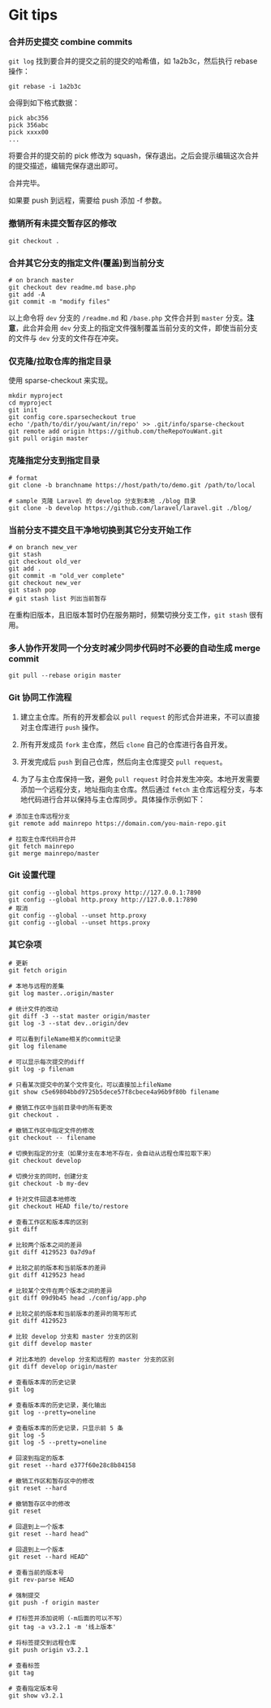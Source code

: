 # Git tips

### 合并历史提交 combine commits

`git log` 找到要合并的提交之前的提交的哈希值，如 1a2b3c，然后执行 rebase 操作：

`git rebase -i 1a2b3c`

会得到如下格式数据：

```shell
pick abc356
pick 356abc
pick xxxx00
...
```

将要合并的提交前的 pick 修改为 squash，保存退出。之后会提示编辑这次合并的提交描述，编辑完保存退出即可。

合并完毕。

如果要 push 到远程，需要给 push 添加 -f 参数。

### 撤销所有未提交暂存区的修改

`git checkout .`

### 合并其它分支的指定文件(覆盖)到当前分支

```shell
# on branch master
git checkout dev readme.md base.php
git add -A
git commit -m "modify files"
```

以上命令将 `dev` 分支的 `/readme.md` 和 `/base.php` 文件合并到 `master` 分支。**注意**，此合并会用 `dev` 分支上的指定文件强制覆盖当前分支的文件，即使当前分支的文件与 `dev` 分支的文件存在冲突。

### 仅克隆/拉取仓库的指定目录

使用 sparse-checkout 来实现。

```shell
mkdir myproject
cd myproject
git init
git config core.sparsecheckout true
echo '/path/to/dir/you/want/in/repo' >> .git/info/sparse-checkout
git remote add origin https://github.com/theRepoYouWant.git
git pull origin master
```

### 克隆指定分支到指定目录

```shell
# format
git clone -b branchname https://host/path/to/demo.git /path/to/local

# sample 克隆 Laravel 的 develop 分支到本地 ./blog 目录
git clone -b develop https://github.com/laravel/laravel.git ./blog/
```

### 当前分支不提交且干净地切换到其它分支开始工作

```shell
# on branch new_ver
git stash
git checkout old_ver
git add .
git commit -m "old_ver complete"
git checkout new_ver
git stash pop
# git stash list 列出当前暂存
```

在重构旧版本，且旧版本暂时仍在服务期时，频繁切换分支工作，`git stash` 很有用。

### 多人协作开发同一个分支时减少同步代码时不必要的自动生成 merge commit

```shell
git pull --rebase origin master
```

### Git 协同工作流程

1. 建立主仓库。所有的开发都会以 `pull request` 的形式合并进来，不可以直接对主仓库进行 `push` 操作。

2. 所有开发成员 `fork` 主仓库，然后 `clone` 自己的仓库进行各自开发。

3. 开发完成后 `push` 到自己仓库，然后向主仓库提交 `pull request`。

4. 为了与主仓库保持一致，避免 `pull request` 时合并发生冲突。本地开发需要添加一个远程分支，地址指向主仓库。然后通过 `fetch` 主仓库远程分支，与本地代码进行合并以保持与主仓库同步。具体操作示例如下：

```git
# 添加主仓库远程分支
git remote add mainrepo https://domain.com/you-main-repo.git

# 拉取主仓库代码并合并
git fetch mainrepo
git merge mainrepo/master
```

### Git 设置代理

```
git config --global https.proxy http://127.0.0.1:7890
git config --global http.proxy http://127.0.0.1:7890
# 取消
git config --global --unset http.proxy
git config --global --unset https.proxy
```

### 其它杂项

```shell
# 更新
git fetch origin

# 本地与远程的差集
git log master..origin/master

# 统计文件的改动
git diff -3 --stat master origin/master
git log -3 --stat dev..origin/dev

# 可以看到fileName相关的commit记录
git log filename

# 可以显示每次提交的diff
git log -p filenam

# 只看某次提交中的某个文件变化，可以直接加上fileName
git show c5e69804bbd9725b5dece57f8cbece4a96b9f80b filename
```

```shell
# 撤销工作区中当前目录中的所有更改
git checkout .

# 撤销工作区中指定文件的修改
git checkout -- filename

# 切换到指定的分支（如果分支在本地不存在，会自动从远程仓库拉取下来）
git checkout develop
 
# 切换分支的同时，创建分支
git checkout -b my-dev

# 针对文件回退本地修改
git checkout HEAD file/to/restore 

# 查看工作区和版本库的区别
git diff

# 比较两个版本之间的差异
git diff 4129523 0a7d9af

# 比较之前的版本和当前版本的差异
git diff 4129523 head
 
# 比较某个文件在两个版本之间的差异
git diff 09d9b45 head ./config/app.php
 
# 比较之前的版本和当前版本的差异的简写形式
git diff 4129523

# 比较 develop 分支和 master 分支的区别
git diff develop master

# 对比本地的 develop 分支和远程的 master 分支的区别
git diff develop origin/master

# 查看版本库的历史记录
git log
 
# 查看版本库的历史记录，美化输出
git log --pretty=oneline
 
# 查看版本库的历史记录，只显示前 5 条
git log -5
git log -5 --pretty=oneline

# 回滚到指定的版本
git reset --hard e377f60e28c8b84158 

# 撤销工作区和暂存区中的修改
git reset --hard

# 撤销暂存区中的修改
git reset

# 回退到上一个版本
git reset --hard head^

# 回退到上一个版本
git reset --hard HEAD^ 

# 查看当前的版本号
git rev-parse HEAD

# 强制提交
git push -f origin master 

# 打标签并添加说明（-m后面的可以不写）
git tag -a v3.2.1 -m '线上版本' 

# 将标签提交到远程仓库
git push origin v3.2.1 
	
# 查看标签
git tag 

# 查看指定版本号
git show v3.2.1
```
